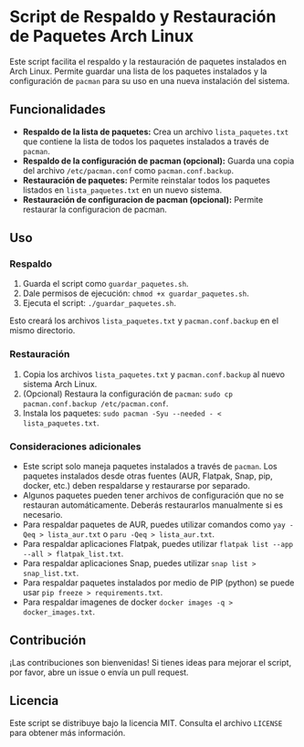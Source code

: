 # Script de Respaldo y Restauración de Paquetes Arch Linux

Este script facilita el respaldo y la restauración de paquetes instalados en Arch Linux. Permite guardar una lista de los paquetes instalados y la configuración de `pacman` para su uso en una nueva instalación del sistema.

## Funcionalidades

* **Respaldo de la lista de paquetes:** Crea un archivo `lista_paquetes.txt` que contiene la lista de todos los paquetes instalados a través de `pacman`.
* **Respaldo de la configuración de pacman (opcional):** Guarda una copia del archivo `/etc/pacman.conf` como `pacman.conf.backup`.
* **Restauración de paquetes:** Permite reinstalar todos los paquetes listados en `lista_paquetes.txt` en un nuevo sistema.
* **Restauración de configuracion de pacman (opcional):** Permite restaurar la configuracion de pacman.

## Uso

### Respaldo

1.  Guarda el script como `guardar_paquetes.sh`.
2.  Dale permisos de ejecución: `chmod +x guardar_paquetes.sh`.
3.  Ejecuta el script: `./guardar_paquetes.sh`.

Esto creará los archivos `lista_paquetes.txt` y `pacman.conf.backup` en el mismo directorio.

### Restauración

1.  Copia los archivos `lista_paquetes.txt` y `pacman.conf.backup` al nuevo sistema Arch Linux.
2.  (Opcional) Restaura la configuración de `pacman`: `sudo cp pacman.conf.backup /etc/pacman.conf`.
3.  Instala los paquetes: `sudo pacman -Syu --needed - < lista_paquetes.txt`.

### Consideraciones adicionales

* Este script solo maneja paquetes instalados a través de `pacman`. Los paquetes instalados desde otras fuentes (AUR, Flatpak, Snap, pip, docker, etc.) deben respaldarse y restaurarse por separado.
* Algunos paquetes pueden tener archivos de configuración que no se restauran automáticamente. Deberás restaurarlos manualmente si es necesario.
* Para respaldar paquetes de AUR, puedes utilizar comandos como `yay -Qeq > lista_aur.txt` o `paru -Qeq > lista_aur.txt`.
* Para respaldar aplicaciones Flatpak, puedes utilizar `flatpak list --app --all > flatpak_list.txt`.
* Para respaldar aplicaciones Snap, puedes utilizar `snap list > snap_list.txt`.
* Para respaldar paquetes instalados por medio de PIP (python) se puede usar `pip freeze > requirements.txt`.
* Para respaldar imagenes de docker `docker images -q > docker_images.txt`.

## Contribución

¡Las contribuciones son bienvenidas! Si tienes ideas para mejorar el script, por favor, abre un issue o envía un pull request.

## Licencia

Este script se distribuye bajo la licencia MIT. Consulta el archivo `LICENSE` para obtener más información.
